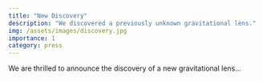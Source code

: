 ```yaml
---
title: "New Discovery"
description: "We discovered a previously unknown gravitational lens."
img: /assets/images/discovery.jpg
importance: 1
category: press
---
```


We are thrilled to announce the discovery of a new gravitational lens...